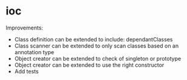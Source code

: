 # ioc

Improvements:
- Class definition can be extended to include: dependantClasses
- Class scanner can be extended to only scan classes based on an annotation type
- Object creator can be extended to check of singleton or prototype
- Object creator can be extended to use the right constructor
- Add tests
